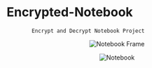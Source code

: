 # Encrypted-Notebook
            Encrypt and Decrypt Notebook Project
<div align="center">

![Notebook Frame](https://github.com/user-attachments/assets/f9f87478-fb03-49d5-b79a-32ec78ca66f3)

![Notebook](https://github.com/user-attachments/assets/856aedd7-b1b5-48b9-8c52-0037860bca8a)

</div>
